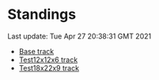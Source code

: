 # Standings

Last update: Tue Apr 27 20:38:31 GMT 2021

* [Base track](comps/Base/2021-04-27/standings.md)
* [Test12x12x6 track](comps/Test12x12x6/2021-04-27/standings.md)
* [Test18x22x9 track](comps/Test18x22x9/2021-04-27/standings.md)
